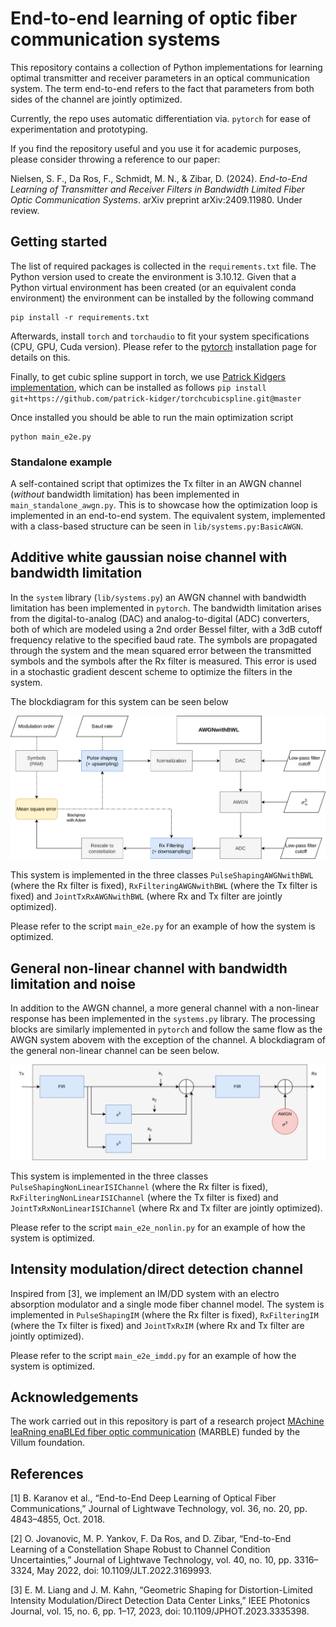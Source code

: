 # End-to-end learning of optic fiber communication systems
This repository contains a collection of Python implementations for learning optimal transmitter and receiver parameters in an optical communication system. The term end-to-end refers to the fact that parameters from both sides of the channel are jointly optimized.

Currently, the repo uses automatic differentiation via. `pytorch` for ease of experimentation and prototyping.

If you find the repository useful and you use it for academic purposes, please consider throwing a reference to our paper:

Nielsen, S. F., Da Ros, F., Schmidt, M. N., & Zibar, D. (2024). *End-to-End Learning of Transmitter and Receiver Filters in Bandwidth Limited Fiber Optic Communication Systems*. arXiv preprint arXiv:2409.11980. Under review.

## Getting started
The list of required packages is collected in the `requirements.txt` file. The Python version used to create the environment is 3.10.12.
Given that a Python virtual environment has been created (or an equivalent conda environment) the environment can be installed by the following command

```
pip install -r requirements.txt
```

Afterwards, install `torch` and `torchaudio` to fit your system specifications (CPU, GPU, Cuda version).
Please refer to the [pytorch](https://pytorch.org/get-started/locally/) installation page for details on this.

Finally, to get cubic spline support in torch, we use [Patrick Kidgers implementation](https://github.com/patrick-kidger/torchcubicspline), which can be installed as follows
``
pip install git+https://github.com/patrick-kidger/torchcubicspline.git@master
``

Once installed you should be able to run the main optimization script

```
python main_e2e.py
```

### Standalone example

A self-contained script that optimizes the Tx filter in an AWGN channel (*without* bandwidth limitation) has been implemented in `main_standalone_awgn.py`.
This is to showcase how the optimization loop is implemented in an end-to-end system. 
The equivalent system, implemented with a class-based structure can be seen in `lib/systems.py:BasicAWGN`.


## Additive white gaussian noise channel with bandwidth limitation

In the `system` library (`lib/systems.py`) an AWGN channel with bandwidth limitation has been implemented in `pytorch`. The bandwidth limitation arises from the digital-to-analog (DAC) and analog-to-digital (ADC) converters, both of which are modeled using a 2nd order Bessel filter, with a 3dB cutoff frequency relative to the specified baud rate. The symbols are propagated through the system and the mean squared error between the transmitted symbols and the symbols after the Rx filter is measured. This error is used in a stochastic gradient descent scheme to optimize the filters in the system.

The blockdiagram for this system can be seen below

![Blockdigram of AWGN channel with bandwidth limitation](imgs/end-to-end-awgn-bwl.png)

This system is implemented in the three classes `PulseShapingAWGNwithBWL` (where the Rx filter is fixed), `RxFilteringAWGNwithBWL` (where the Tx filter is fixed) and `JointTxRxAWGNwithBWL` (where Rx and Tx filter are jointly optimized).

Please refer to the script `main_e2e.py` for an example of how the system is optimized.

## General non-linear channel with bandwidth limitation and noise

In addition to the AWGN channel, a more general channel with a non-linear response has been implemented in the `systems.py` library. The processing blocks are similarly implemented in `pytorch` and follow the same flow as the AWGN system abovem with the exception of the channel. A blockdiagram of the general non-linear channel can be seen below.

![Blockdigram of the general non-linear channel](imgs/general-non-linear-channel.png)

This system is implemented in the three classes `PulseShapingNonLinearISIChannel` (where the Rx filter is fixed), `RxFilteringNonLinearISIChannel` (where the Tx filter is fixed) and `JointTxRxNonLinearISIChannel` (where Rx and Tx filter are jointly optimized).

Please refer to the script `main_e2e_nonlin.py` for an example of how the system is optimized.

## Intensity modulation/direct detection channel
Inspired from [3], we implement an IM/DD system with an electro absorption modulator and a single mode fiber channel model.
The system is implemented in `PulseShapingIM` (where the Rx filter is fixed), `RxFilteringIM` (where the Tx filter is fixed) and `JointTxRxIM` (where Rx and Tx filter are jointly optimized).

Please refer to the script `main_e2e_imdd.py` for an example of how the system is optimized.

## Acknowledgements
The work carried out in this repository is part of a research project [MAchine leaRning enaBLEd fiber optic communication](https://veluxfoundations.dk/en/villum-synergy-2021) (MARBLE) funded by the Villum foundation.

## References

[1] B. Karanov et al., “End-to-End Deep Learning of Optical Fiber Communications,” Journal of Lightwave Technology, vol. 36, no. 20, pp. 4843–4855, Oct. 2018.

[2] O. Jovanovic, M. P. Yankov, F. Da Ros, and D. Zibar, “End-to-End Learning of a Constellation Shape Robust to Channel Condition Uncertainties,” Journal of Lightwave Technology, vol. 40, no. 10, pp. 3316–3324, May 2022, doi: 10.1109/JLT.2022.3169993.

[3] E. M. Liang and J. M. Kahn, “Geometric Shaping for Distortion-Limited Intensity Modulation/Direct Detection Data Center Links,” IEEE Photonics Journal, vol. 15, no. 6, pp. 1–17, 2023, doi: 10.1109/JPHOT.2023.3335398.
